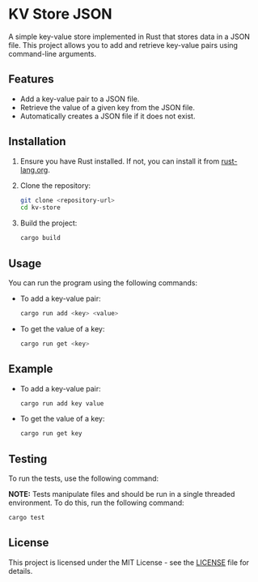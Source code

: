 # KV Store JSON

A simple key-value store implemented in Rust that stores data in a JSON file. This project allows you to add and retrieve key-value pairs using command-line arguments.

## Features

- Add a key-value pair to a JSON file.
- Retrieve the value of a given key from the JSON file.
- Automatically creates a JSON file if it does not exist.

## Installation

1. Ensure you have Rust installed. If not, you can install it from [rust-lang.org](https://www.rust-lang.org/).
2. Clone the repository:

   ```bash
   git clone <repository-url>
   cd kv-store
   ```

3. Build the project:

   ```bash
   cargo build
   ```

## Usage

You can run the program using the following commands:

- To add a key-value pair:

  ```bash
  cargo run add <key> <value>
  ```

- To get the value of a key:

  ```bash
  cargo run get <key>
  ```

## Example

- To add a key-value pair:

  ```bash
  cargo run add key value
  ```

- To get the value of a key:

  ```bash
  cargo run get key
  ```

## Testing

To run the tests, use the following command:

**NOTE:** Tests manipulate files and should be run in a single threaded environment. To do this, run the following command:

```bash
cargo test
```

## License

This project is licensed under the MIT License - see the [LICENSE](LICENSE) file for details.
